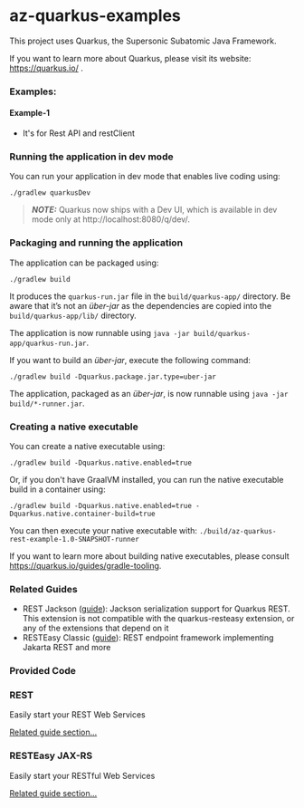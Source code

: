 # az-quarkus-examples

This project uses Quarkus, the Supersonic Subatomic Java Framework.

If you want to learn more about Quarkus, please visit its website: https://quarkus.io/ .

### Examples:
#### Example-1
* It's for Rest API and restClient


### Running the application in dev mode

You can run your application in dev mode that enables live coding using:

```shell script
./gradlew quarkusDev
```

> **_NOTE:_**  Quarkus now ships with a Dev UI, which is available in dev mode only at http://localhost:8080/q/dev/.

### Packaging and running the application

The application can be packaged using:

```shell script
./gradlew build
```

It produces the `quarkus-run.jar` file in the `build/quarkus-app/` directory.
Be aware that it’s not an _über-jar_ as the dependencies are copied into the `build/quarkus-app/lib/` directory.

The application is now runnable using `java -jar build/quarkus-app/quarkus-run.jar`.

If you want to build an _über-jar_, execute the following command:

```shell script
./gradlew build -Dquarkus.package.jar.type=uber-jar
```

The application, packaged as an _über-jar_, is now runnable using `java -jar build/*-runner.jar`.

### Creating a native executable

You can create a native executable using:

```shell script
./gradlew build -Dquarkus.native.enabled=true
```

Or, if you don't have GraalVM installed, you can run the native executable build in a container using:

```shell script
./gradlew build -Dquarkus.native.enabled=true -Dquarkus.native.container-build=true
```

You can then execute your native executable with: `./build/az-quarkus-rest-example-1.0-SNAPSHOT-runner`

If you want to learn more about building native executables, please consult https://quarkus.io/guides/gradle-tooling.

### Related Guides

- REST Jackson ([guide](https://quarkus.io/guides/rest#json-serialisation)): Jackson serialization support for Quarkus
  REST. This extension is not compatible with the quarkus-resteasy extension, or any of the extensions that depend on it
- RESTEasy Classic ([guide](https://quarkus.io/guides/resteasy)): REST endpoint framework implementing Jakarta REST and
  more

### Provided Code

### REST

Easily start your REST Web Services

[Related guide section...](https://quarkus.io/guides/getting-started-reactive#reactive-jax-rs-resources)

### RESTEasy JAX-RS

Easily start your RESTful Web Services

[Related guide section...](https://quarkus.io/guides/getting-started#the-jax-rs-resources)